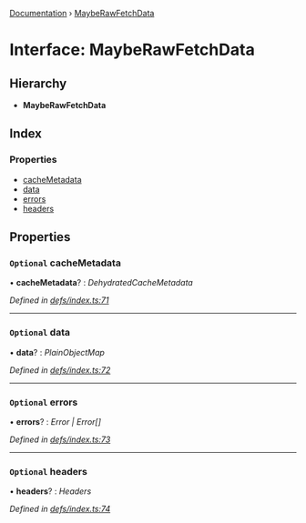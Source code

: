 [Documentation](../README.md) › [MaybeRawFetchData](mayberawfetchdata.md)

# Interface: MaybeRawFetchData

## Hierarchy

* **MaybeRawFetchData**

## Index

### Properties

* [cacheMetadata](mayberawfetchdata.md#optional-cachemetadata)
* [data](mayberawfetchdata.md#optional-data)
* [errors](mayberawfetchdata.md#optional-errors)
* [headers](mayberawfetchdata.md#optional-headers)

## Properties

### `Optional` cacheMetadata

• **cacheMetadata**? : *DehydratedCacheMetadata*

*Defined in [defs/index.ts:71](https://github.com/badbatch/graphql-box/blob/7c0d2fe/packages/fetch-manager/src/defs/index.ts#L71)*

___

### `Optional` data

• **data**? : *PlainObjectMap*

*Defined in [defs/index.ts:72](https://github.com/badbatch/graphql-box/blob/7c0d2fe/packages/fetch-manager/src/defs/index.ts#L72)*

___

### `Optional` errors

• **errors**? : *Error | Error[]*

*Defined in [defs/index.ts:73](https://github.com/badbatch/graphql-box/blob/7c0d2fe/packages/fetch-manager/src/defs/index.ts#L73)*

___

### `Optional` headers

• **headers**? : *Headers*

*Defined in [defs/index.ts:74](https://github.com/badbatch/graphql-box/blob/7c0d2fe/packages/fetch-manager/src/defs/index.ts#L74)*
